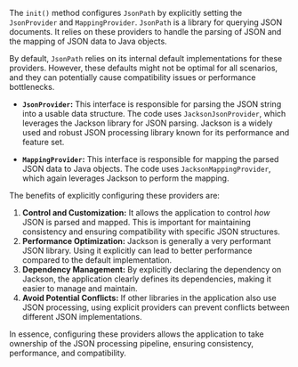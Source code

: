 The `init()` method configures `JsonPath` by explicitly setting the `JsonProvider` and `MappingProvider`.  `JsonPath` is a library for querying JSON documents.  It relies on these providers to handle the parsing of JSON and the mapping of JSON data to Java objects.

By default, `JsonPath` relies on its internal default implementations for these providers. However, these defaults might not be optimal for all scenarios, and they can potentially cause compatibility issues or performance bottlenecks.

*   **`JsonProvider`:** This interface is responsible for parsing the JSON string into a usable data structure. The code uses `JacksonJsonProvider`, which leverages the Jackson library for JSON parsing. Jackson is a widely used and robust JSON processing library known for its performance and feature set.

*   **`MappingProvider`:** This interface is responsible for mapping the parsed JSON data to Java objects. The code uses `JacksonMappingProvider`, which again leverages Jackson to perform the mapping.

The benefits of explicitly configuring these providers are:

1.  **Control and Customization:**  It allows the application to control *how* JSON is parsed and mapped.  This is important for maintaining consistency and ensuring compatibility with specific JSON structures.
2.  **Performance Optimization:** Jackson is generally a very performant JSON library. Using it explicitly can lead to better performance compared to the default implementation.
3.  **Dependency Management:** By explicitly declaring the dependency on Jackson, the application clearly defines its dependencies, making it easier to manage and maintain.
4.  **Avoid Potential Conflicts:**  If other libraries in the application also use JSON processing, using explicit providers can prevent conflicts between different JSON implementations.

In essence, configuring these providers allows the application to take ownership of the JSON processing pipeline, ensuring consistency, performance, and compatibility.